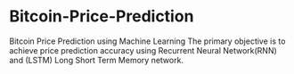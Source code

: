 # Bitcoin-Price-Prediction
Bitcoin Price Prediction using Machine Learning
The primary objective is to achieve price prediction accuracy using Recurrent Neural Network(RNN) 
and (LSTM) Long Short Term Memory network.

